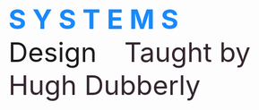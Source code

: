 <!DOCTYPE html>
<html>
  <head>
    <body>
      <p><font style="helvetica" size="45" weight="50"> <strong><font color="#1789FC"> S Y S T E M S </font> </strong>&ensp; Design </font> &emsp; &emsp; <font size="20" color="34252f"> Taught by Hugh Dubberly</font>

